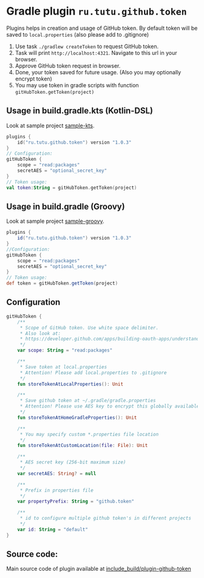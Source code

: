 # Gradle plugin `ru.tutu.github.token`

Plugins helps in creation and usage of GitHub token.
By default token will be saved to ```local.properties``` (also please add to .gitignore)

1. Use task ```./gradlew createToken``` to request GitHub token.
2. Task will print ```http://localhost:4321```. Navigate to this url in your browser.
3. Approve GitHub token request in browser.
4. Done, your token saved for future usage. (Also you may optionally encrypt token)
5. You may use token in gradle scripts with function ```gitHubToken.getToken(project)```

## Usage in build.gradle.kts (Kotlin-DSL)
Look at sample project [sample-kts](sample-kts).
```Kotlin
plugins {
    id("ru.tutu.github.token") version "1.0.3"
}
// Configuration:
gitHubToken {
    scope = "read:packages"
    secretAES = "optional_secret_key"
}
// Token usage:
val token:String = gitHubToken.getToken(project)
```

## Usage in build.gradle (Groovy)
Look at sample project [sample-groovy](sample-groovy).
```Groovy
plugins {
    id("ru.tutu.github.token") version "1.0.3"
}
//Configuration:
gitHubToken {
    scope = "read:packages"
    secretAES = "optional_secret_key"
}
// Token usage:
def token = gitHubToken.getToken(project)
```
## Configuration
```Kotlin
gitHubToken {
    /**
     * Scope of GitHub token. Use white space delimiter.
     * Also look at:
     * https://developer.github.com/apps/building-oauth-apps/understanding-scopes-for-oauth-apps/
     */
    var scope: String = "read:packages"

    /**
     * Save token at local.properties
     * Attention! Please add local.properties to .gitignore
     */
    fun storeTokenAtLocalProperties(): Unit

    /**
     * Save github token at ~/.gradle/gradle.properties
     * Attention! Please use AES key to encrypt this globally available token!
     */
    fun storeTokenAtHomeGradleProperties(): Unit

    /**
     * You may specify custom *.properties file location
     */
    fun storeTokenAtCustomLocation(file: File): Unit

    /**
     * AES secret key (256-bit maximum size)
     */
    var secretAES: String? = null

    /**
     * Prefix in properties file
     */
    var propertyPrefix: String = "github.token"

    /**
     * id to configure multiple github token's in different projects
     */
    var id: String = "default"
}
```

## Source code:
Main source code of plugin available at [include_build/plugin-github-token](include_build/plugin-github-token)  

